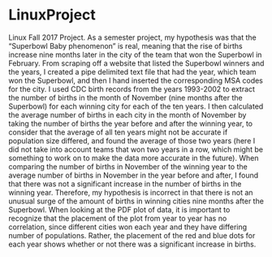 # LinuxProject
Linux Fall 2017 Project.
As a semester project, my hypothesis was that the “Superbowl Baby phenomenon” is real, meaning that the rise of births increase nine months later in the city of the team that won the Superbowl in February.  From scraping off a website that listed the Superbowl winners and the years, I created a pipe delimited text file that had the year, which team won the Superbowl, and then I hand inserted the corresponding MSA codes for the city.  I used CDC birth records from the years 1993-2002 to extract the number of births in the month of November (nine months after the Superbowl) for each winning city for each of the ten years.  I then calculated the average number of births in each city in the month of November by taking the number of births the year before and after the winning year, to consider that the average of all ten years might not be accurate if population size differed, and found the average of those two years (here I did not take into account teams that won two years in a row, which might be something to work on to make the data more accurate in the future).  When comparing the number of births in November of the winning year to the average number of births in November in the year before and after, I found that there was not a significant increase in the number of births in the winning year.  Therefore, my hypothesis is incorrect in that there is not an unusual surge of the amount of births in winning cities nine months after the Superbowl.  When looking at the PDF plot of data, it is important to recognize that the placement of the plot from year to year has no correlation, since different cities won each year and they have differing number of populations.  Rather, the placement of the red and blue dots for each year shows whether or not there was a significant increase in births.


